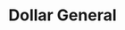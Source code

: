 ---
title: "Dollar General"
url: /farmington/dollar-general-east-main-street/
shop: variety store
---